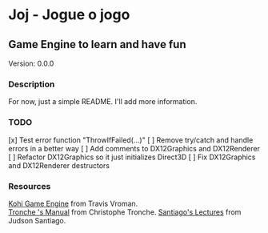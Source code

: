 # Joj - Jogue o jogo

## Game Engine to learn and have fun

Version: 0.0.0

### Description

For now, just a simple README.
I'll add more information.

### TODO

[x] Test error function "ThrowIfFailed(...)"
[ ] Remove try/catch and handle errors in a better way
[ ] Add comments to DX12Graphics and DX12Renderer
[ ] Refactor DX12Graphics so it just initializes Direct3D
[ ] Fix DX12Graphics and DX12Renderer destructors


### Resources

[Kohi Game Engine](https://github.com/travisvroman/kohi.git) from Travis Vroman.  
[Tronche 's Manual](https://tronche.com/gui/x/xlib/) from Christophe Tronche.
[Santiago's Lectures](https://github.com/JudsonSS) from Judson Santiago.